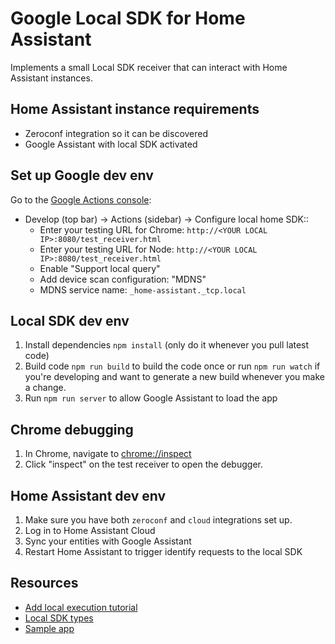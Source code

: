 # Google Local SDK for Home Assistant

Implements a small Local SDK receiver that can interact with Home Assistant instances.

## Home Assistant instance requirements

- Zeroconf integration so it can be discovered
- Google Assistant with local SDK activated

## Set up Google dev env

Go to the [Google Actions console](https://console.actions.google.com/):

- Develop (top bar) -> Actions (sidebar) -> Configure local home SDK::
  - Enter your testing URL for Chrome: `http://<YOUR LOCAL IP>:8080/test_receiver.html`
  - Enter your testing URL for Node: `http://<YOUR LOCAL IP>:8080/test_receiver.html`
  - Enable "Support local query"
  - Add device scan configuration: "MDNS"
  - MDNS service name: `_home-assistant._tcp.local`

## Local SDK dev env

1. Install dependencies `npm install` (only do it whenever you pull latest code)
2. Build code `npm run build` to build the code once or run `npm run watch` if you're developing and want to generate a new build whenever you make a change.
3. Run `npm run server` to allow Google Assistant to load the app

## Chrome debugging

1. In Chrome, navigate to [chrome://inspect](chrome://inspect)
2. Click "inspect" on the test receiver to open the debugger.

## Home Assistant dev env

1. Make sure you have both `zeroconf` and `cloud` integrations set up.
2. Log in to Home Assistant Cloud
3. Sync your entities with Google Assistant
4. Restart Home Assistant to trigger identify requests to the local SDK

## Resources

- [Add local execution tutorial](https://developers.google.com/assistant/smarthome/develop/local)
- [Local SDK types](https://github.com/actions-on-google/local-home-sdk)
- [Sample app](https://github.com/actions-on-google/smart-home-local/tree/master/app)
